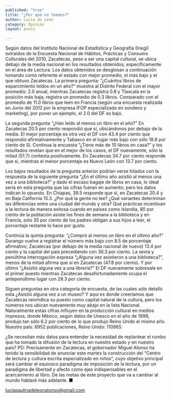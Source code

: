 ```yaml
---
published: "true"
title: "¿Por qué no leemos?"
author: Lucía de León
category: Opinión
layout: posts

---
```


Según datos del Instituto Nacional de Estadística y Geografía (Inegi) extraídos de la Encuesta Nacional de Hábitos, Prácticas y Consumo Culturales del 2010, Zacatecas, pese a ser una capital cultural, se ubica debajo de la media nacional en los resultados obtenidos, específicamente en el área de Lectura. Los datos obtenidos se desglosan a continuación tomando como referente el estado con mejor promedio, el más bajo y el que obtuvo Zacatecas.
La primera pregunta: “¿Cuántos libros de esparcimiento leídos en un año?” muestra al Distrito Federal con el mayor promedio: 2.0 anual, mientras Zacatecas registra 0.8 y Tlaxcala en la posición más baja, registra un promedio de 0.3 libros. Comparado con el promedio de 11.0 libros que leen en Francia (según una encuesta realizada en Junio del 2012 por la empresa IFOP especializada en sondeos y marketing), por poner un ejemplo, el 2.0 del DF es bajo.

La segunda pregunta “¿Han leído al menos un libro en el año?” En Zacatecas 20.5 por ciento respondió que sí, ubicándonos por debajo de la media. El mejor porcentaje es otra vez el DF con 43.4 por ciento que respondió afirmativamente y Tabasco en el lugar más bajo con sólo 18.8 por ciento de Sí.
Continua la encuesta “¿Tiene más de 10 libros en casa?” y los resultados revelan que en el mejor de los casos, el DF nuevamente, sólo la mitad (51.7) contesta positivamente. En Zacatecas 34.7 por ciento responde que sí, mientras el menor porcentaje es Nuevo León con 13.7 por ciento.

Los bajos resultados de la pregunta anterior podrían verse hilados con la respuesta de la siguiente pregunta “¿En el último año asistió al menos una vez a una biblioteca?” y dado el escaso bagaje de libros en casa, lo ideal sería en esta pregunta que las cifras fueran en aumento; pero los datos indican lo opuesto. En Chiapas, 39.5 responde que sí, en Zacatecas 20.4 y en Baja California 15.3. ¿Por qué la gente no lee? ¿Qué variantes determinan las diferencias entre una ciudad del mundo y otra? Qué prácticas incentivan a la lectura de manera exitosa cuando en países como Islandia, 80 por ciento de la población asiste los fines de semana a la biblioteca y en Francia, sólo 35 por ciento de los padres obligan a sus hijos a leer, el porcentaje restante lo hace por gusto. 

Continúa la quinta pregunta: “¿Compró al menos un libro en el último año?” Durango vuelve a registrar el número más bajo con 8.5 de porcentaje afirmativo; Zacatecas (por debajo de la media nacional de nuevo) 13.4 por ciento y la capital del país precediendo con 36.3 por ciento. La sexta y penúltima interrogación expresa “¿Alguna vez asistieron a una biblioteca?”, menos de la mitad afirma que sí en Zacatecas (47.8 por ciento). Y por último “¿Asistió alguna vez a una librería?” El DF nuevamente sobresale en el primer puesto mientras Zacatecas desafortunadamente ocupa el antepenúltimo lugar con 28.3 por ciento.

Siguen preguntas en otra categoría de encuesta, de las cuales sólo detalló esta ¿Asistió alguna vez a un museo? Y aquí es donde creeríamos que Zacatecas reivindica su puesto como capital natural de la cultura, pero los números nos ubican nuevamente muy abajo en la lista Nacional.
Naturalmente estas cifras influyen en la producción cultural en medios impresos, donde México, según datos de Unesco en el año de 1998, produjo tan sólo 6.2 por ciento de lo que produjo Reino Unido el mismo año. Nuestro país:
6952 publicaciones, Reino Unido: 110965.

¿Se necesitan más datos para entender la necesidad de replantear el rumbo que ha tomado la difusión de la lectura en nuestro estado y en nuestro país? 
PD: Precisamente en Zacatecas, el gobernador Miguel Alonso ha tenido la sensibilidad de anunciar este martes la construcción del “Centro de lectura y cultura escrita especializado en niños”, cuyo objetivo principal será cambiar el equívoco paradigma de imposición de la lectura, por un paradigma de libertad y afecto como ejes indispensables en el acercamiento al libro. De las metas de este proyecto que va a cambiar al mundo hablaré más adelante. ■

luciapaulinadeleonalonso@gmail.com
